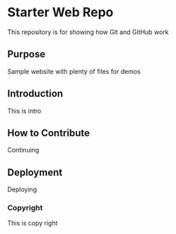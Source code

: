 # Starter Web Repo

This repository is for showing how Git and GitHub work

## Purpose

Sample website with plenty of files for demos

## Introduction

This is intro

## How to Contribute

Continuing

## Deployment

Deploying

### Copyright

This is copy right